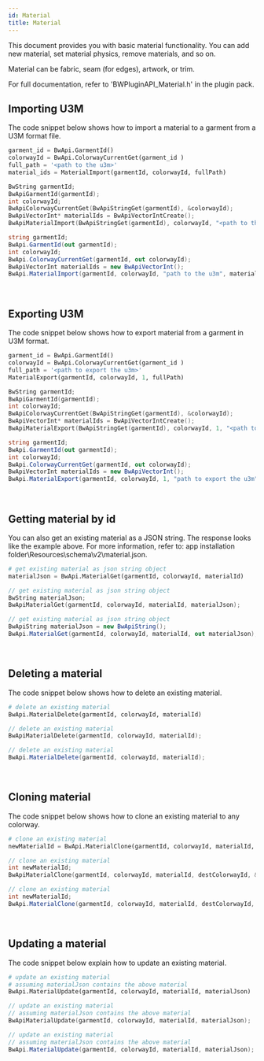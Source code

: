 ```yaml
---
id: Material
title: Material
---
```


This document provides you with basic material functionality. You can add new material, set material physics, remove materials, and so on. <br/>

Material can be fabric, seam (for edges), artwork, or trim.

For full documentation, refer to 'BWPluginAPI_Material.h' in the plugin pack.

## Importing U3M
The code snippet below shows how to import a material to a garment from a U3M format file. <br/>
<!--DOCUSAURUS_CODE_TABS-->

<!--Python-->

```python
garment_id = BwApi.GarmentId()
colorwayId = BwApi.ColorwayCurrentGet(garment_id )
full_path = '<path to the u3m>'
material_ids = MaterialImport(garmentId, colorwayId, fullPath)
```
<!--C++-->

```cpp
BwString garmentId;
BwApiGarmentId(garmentId);
int colorwayId;
BwApiColorwayCurrentGet(BwApiStringGet(garmentId), &colorwayId);
BwApiVectorInt* materialIds = BwApiVectorIntCreate();
BwApiMaterialImport(BwApiStringGet(garmentId), colorwayId, "<path to the u3m>", materialIds);
```
<!--C#-->

```csharp
string garmentId;
BwApi.GarmentId(out garmentId);
int colorwayId;
BwApi.ColorwayCurrentGet(garmentId, out colorwayId);
BwApiVectorInt materialIds = new BwApiVectorInt();
BwApi.MaterialImport(garmentId, colorwayId, "path to the u3m", materialIds);
```
<!--END_DOCUSAURUS_CODE_TABS-->
<br/>

## Exporting U3M
The code snippet below shows how to export material from a garment in U3M format. <br/>
<!--DOCUSAURUS_CODE_TABS-->

<!--Python-->

```python
garment_id = BwApi.GarmentId()
colorwayId = BwApi.ColorwayCurrentGet(garment_id )
full_path = '<path to export the u3m>'
MaterialExport(garmentId, colorwayId, 1, fullPath)
```
<!--C++-->

```cpp
BwString garmentId;
BwApiGarmentId(garmentId);
int colorwayId;
BwApiColorwayCurrentGet(BwApiStringGet(garmentId), &colorwayId);
BwApiVectorInt* materialIds = BwApiVectorIntCreate();
BwApiMaterialExport(BwApiStringGet(garmentId), colorwayId, 1, "<path to export the u3m>")
```
<!--C#-->

```csharp
string garmentId;
BwApi.GarmentId(out garmentId);
int colorwayId;
BwApi.ColorwayCurrentGet(garmentId, out colorwayId);
BwApiVectorInt materialIds = new BwApiVectorInt();
BwApi.MaterialExport(garmentId, colorwayId, 1, "path to export the u3m")
```
<!--END_DOCUSAURUS_CODE_TABS-->
<br/>

## Getting material by id
You can also get an existing material as a JSON string. The response looks like the example above. For more information, refer to: app installation folder\Resources\schema\v2\material.json.
<!--DOCUSAURUS_CODE_TABS-->

<!--Python-->

```python
# get existing material as json string object
materialJson = BwApi.MaterialGet(garmentId, colorwayId, materialId)
```
<!--C++-->

```cpp
// get existing material as json string object
BwString materialJson;
BwApiMaterialGet(garmentId, colorwayId, materialId, materialJson);
```
<!--C#-->

```csharp
// get existing material as json string object
BwApiString materialJson = new BwApiString();
BwApi.MaterialGet(garmentId, colorwayId, materialId, out materialJson);
```
<!--END_DOCUSAURUS_CODE_TABS-->

<br/>

## Deleting a material
The code snippet below shows how to delete an existing material. <br/>
<!--DOCUSAURUS_CODE_TABS-->

<!--Python-->

```python
# delete an existing material
BwApi.MaterialDelete(garmentId, colorwayId, materialId)
```
<!--C++-->

```cpp
// delete an existing material
BwApiMaterialDelete(garmentId, colorwayId, materialId);
```
<!--C#-->

```csharp
// delete an existing material
BwApi.MaterialDelete(garmentId, colorwayId, materialId);
```
<!--END_DOCUSAURUS_CODE_TABS-->

<br/>

## Cloning material
The code snippet below shows how to clone an existing material to any colorway. <br/>
<!--DOCUSAURUS_CODE_TABS-->

<!--Python-->

```python
# clone an existing material
newMaterialId = BwApi.MaterialClone(garmentId, colorwayId, materialId, destColorwayId)
```
<!--C++-->

```cpp
// clone an existing material
int newMaterialId;
BwApiMaterialClone(garmentId, colorwayId, materialId, destColorwayId, &newMaterialId);
```
<!--C#-->

```csharp
// clone an existing material
int newMaterialId;
BwApi.MaterialClone(garmentId, colorwayId, materialId, destColorwayId, out newMaterialId);
```
<!--END_DOCUSAURUS_CODE_TABS-->
<br/>

## Updating a material
The code snippet below explain how to update an existing material. <br/>
<!--DOCUSAURUS_CODE_TABS-->

<!--Python-->


```python
# update an existing material
# assuming materialJson contains the above material
BwApi.MaterialUpdate(garmentId, colorwayId, materialId, materialJson)
```
<!--C++-->

```cpp
// update an existing material
// assuming materialJson contains the above material
BwApiMaterialUpdate(garmentId, colorwayId, materialId, materialJson);
```
<!--C#-->

```csharp
// update an existing material
// assuming materialJson contains the above material
BwApi.MaterialUpdate(garmentId, colorwayId, materialId, materialJson);
```
<!--END_DOCUSAURUS_CODE_TABS-->

<br/>

